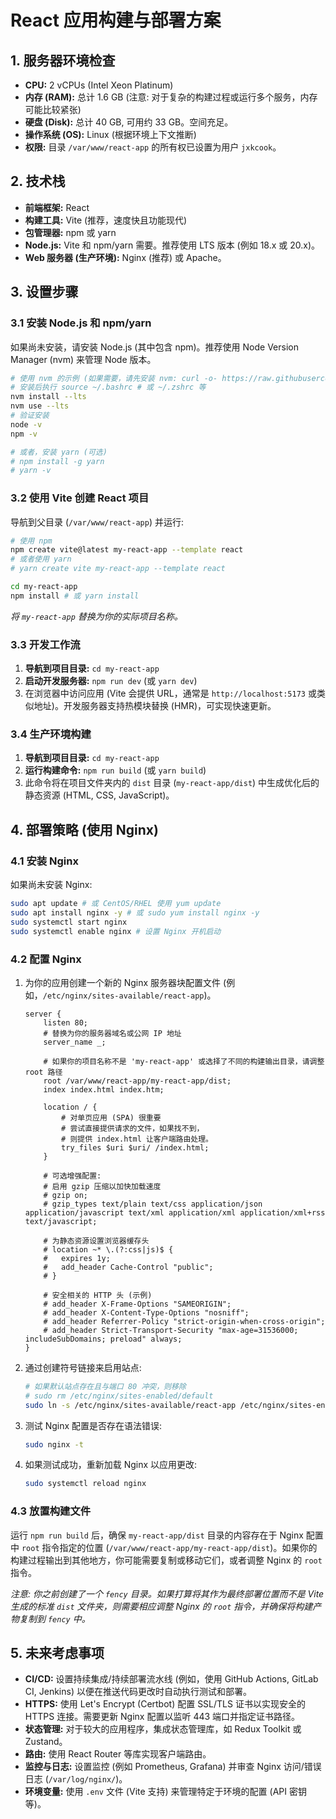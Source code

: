 # React 应用构建与部署方案

## 1. 服务器环境检查

*   **CPU:** 2 vCPUs (Intel Xeon Platinum)
*   **内存 (RAM):** 总计 1.6 GB (注意: 对于复杂的构建过程或运行多个服务，内存可能比较紧张)
*   **硬盘 (Disk):** 总计 40 GB, 可用约 33 GB。空间充足。
*   **操作系统 (OS):** Linux (根据环境上下文推断)
*   **权限:** 目录 `/var/www/react-app` 的所有权已设置为用户 `jxkcook`。

## 2. 技术栈

*   **前端框架:** React
*   **构建工具:** Vite (推荐，速度快且功能现代)
*   **包管理器:** npm 或 yarn
*   **Node.js:** Vite 和 npm/yarn 需要。推荐使用 LTS 版本 (例如 18.x 或 20.x)。
*   **Web 服务器 (生产环境):** Nginx (推荐) 或 Apache。

## 3. 设置步骤

### 3.1 安装 Node.js 和 npm/yarn

如果尚未安装，请安装 Node.js (其中包含 npm)。推荐使用 Node Version Manager (nvm) 来管理 Node 版本。

```bash
# 使用 nvm 的示例 (如果需要，请先安装 nvm: curl -o- https://raw.githubusercontent.com/nvm-sh/nvm/v0.39.7/install.sh | bash )
# 安装后执行 source ~/.bashrc # 或 ~/.zshrc 等
nvm install --lts
nvm use --lts
# 验证安装
node -v
npm -v

# 或者，安装 yarn (可选)
# npm install -g yarn
# yarn -v
```

### 3.2 使用 Vite 创建 React 项目

导航到父目录 (`/var/www/react-app`) 并运行:

```bash
# 使用 npm
npm create vite@latest my-react-app --template react
# 或者使用 yarn
# yarn create vite my-react-app --template react

cd my-react-app
npm install # 或 yarn install
```
*将 `my-react-app` 替换为你的实际项目名称。*

### 3.3 开发工作流

1.  **导航到项目目录:** `cd my-react-app`
2.  **启动开发服务器:** `npm run dev` (或 `yarn dev`)
3.  在浏览器中访问应用 (Vite 会提供 URL，通常是 `http://localhost:5173` 或类似地址)。开发服务器支持热模块替换 (HMR)，可实现快速更新。

### 3.4 生产环境构建

1.  **导航到项目目录:** `cd my-react-app`
2.  **运行构建命令:** `npm run build` (或 `yarn build`)
3.  此命令将在项目文件夹内的 `dist` 目录 (`my-react-app/dist`) 中生成优化后的静态资源 (HTML, CSS, JavaScript)。

## 4. 部署策略 (使用 Nginx)

### 4.1 安装 Nginx

如果尚未安装 Nginx:
```bash
sudo apt update # 或 CentOS/RHEL 使用 yum update
sudo apt install nginx -y # 或 sudo yum install nginx -y
sudo systemctl start nginx
sudo systemctl enable nginx # 设置 Nginx 开机启动
```

### 4.2 配置 Nginx

1.  为你的应用创建一个新的 Nginx 服务器块配置文件 (例如，`/etc/nginx/sites-available/react-app`)。

    ```nginx
    server {
        listen 80;
        # 替换为你的服务器域名或公网 IP 地址
        server_name _; 

        # 如果你的项目名称不是 'my-react-app' 或选择了不同的构建输出目录，请调整 root 路径
        root /var/www/react-app/my-react-app/dist; 
        index index.html index.htm;

        location / {
            # 对单页应用 (SPA) 很重要
            # 尝试直接提供请求的文件，如果找不到，
            # 则提供 index.html 让客户端路由处理。
            try_files $uri $uri/ /index.html;
        }

        # 可选增强配置:
        # 启用 gzip 压缩以加快加载速度
        # gzip on;
        # gzip_types text/plain text/css application/json application/javascript text/xml application/xml application/xml+rss text/javascript;

        # 为静态资源设置浏览器缓存头
        # location ~* \.(?:css|js)$ {
        #   expires 1y;
        #   add_header Cache-Control "public";
        # }

        # 安全相关的 HTTP 头 (示例)
        # add_header X-Frame-Options "SAMEORIGIN";
        # add_header X-Content-Type-Options "nosniff";
        # add_header Referrer-Policy "strict-origin-when-cross-origin";
        # add_header Strict-Transport-Security "max-age=31536000; includeSubDomains; preload" always;
    }
    ```

2.  通过创建符号链接来启用站点:
    ```bash
    # 如果默认站点存在且与端口 80 冲突，则移除
    # sudo rm /etc/nginx/sites-enabled/default 
    sudo ln -s /etc/nginx/sites-available/react-app /etc/nginx/sites-enabled/
    ```

3.  测试 Nginx 配置是否存在语法错误:
    ```bash
    sudo nginx -t
    ```

4.  如果测试成功，重新加载 Nginx 以应用更改:
    ```bash
    sudo systemctl reload nginx
    ```

### 4.3 放置构建文件

运行 `npm run build` 后，确保 `my-react-app/dist` 目录的内容存在于 Nginx 配置中 `root` 指令指定的位置 (`/var/www/react-app/my-react-app/dist`)。如果你的构建过程输出到其他地方，你可能需要复制或移动它们，或者调整 Nginx 的 `root` 指令。

*注意: 你之前创建了一个 `fency` 目录。如果打算将其作为最终部署位置而不是 Vite 生成的标准 `dist` 文件夹，则需要相应调整 Nginx 的 `root` 指令，并确保将构建产物复制到 `fency` 中。*

## 5. 未来考虑事项

*   **CI/CD:** 设置持续集成/持续部署流水线 (例如，使用 GitHub Actions, GitLab CI, Jenkins) 以便在推送代码更改时自动执行测试和部署。
*   **HTTPS:** 使用 Let's Encrypt (Certbot) 配置 SSL/TLS 证书以实现安全的 HTTPS 连接。需要更新 Nginx 配置以监听 443 端口并指定证书路径。
*   **状态管理:** 对于较大的应用程序，集成状态管理库，如 Redux Toolkit 或 Zustand。
*   **路由:** 使用 React Router 等库实现客户端路由。
*   **监控与日志:** 设置监控 (例如 Prometheus, Grafana) 并审查 Nginx 访问/错误日志 (`/var/log/nginx/`)。
*   **环境变量:** 使用 `.env` 文件 (Vite 支持) 来管理特定于环境的配置 (API 密钥等)。
